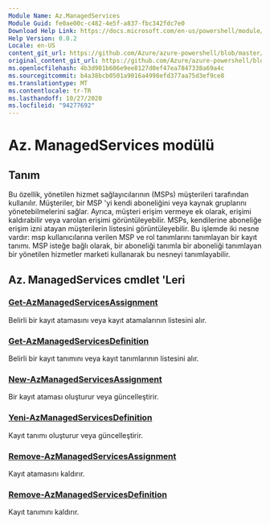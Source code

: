 ```yaml
---
Module Name: Az.ManagedServices
Module Guid: fe0ae00c-c482-4e5f-a837-fbc342fdc7e0
Download Help Link: https://docs.microsoft.com/en-us/powershell/module/az.managedservices
Help Version: 0.0.2
Locale: en-US
content_git_url: https://github.com/Azure/azure-powershell/blob/master/src/ManagedServices/ManagedServices/help/Az.ManagedServices.md
original_content_git_url: https://github.com/Azure/azure-powershell/blob/master/src/ManagedServices/ManagedServices/help/Az.ManagedServices.md
ms.openlocfilehash: 4b3d901b606e9ee8127d0ef47ea7847338a69a4c
ms.sourcegitcommit: b4a38bcb0501a9016a4998efd377aa75d3ef9ce8
ms.translationtype: MT
ms.contentlocale: tr-TR
ms.lasthandoff: 10/27/2020
ms.locfileid: "94277692"
---
```

# Az. ManagedServices modülü
## Tanım
Bu özellik, yönetilen hizmet sağlayıcılarının (MSPs) müşterileri tarafından kullanılır. Müşteriler, bir MSP 'yi kendi aboneliğini veya kaynak gruplarını yönetebilmelerini sağlar. Ayrıca, müşteri erişim vermeye ek olarak, erişimi kaldırabilir veya varolan erişimi görüntüleyebilir. MSPs, kendilerine aboneliğe erişim izni atayan müşterilerin listesini görüntüleyebilir. Bu işlemde iki nesne vardır: msp kullanıcılarına verilen MSP ve rol tanımlarını tanımlayan bir kayıt tanımı. MSP isteğe bağlı olarak, bir aboneliği tanımla bir aboneliği tanımlayan bir yönetilen hizmetler marketi kullanarak bu nesneyi tanımlayabilir.

## Az. ManagedServices cmdlet 'Leri
### [Get-AzManagedServicesAssignment](Get-AzManagedServicesAssignment.md)
Belirli bir kayıt atamasını veya kayıt atamalarının listesini alır.

### [Get-AzManagedServicesDefinition](Get-AzManagedServicesDefinition.md)
Belirli bir kayıt tanımını veya kayıt tanımlarının listesini alır.

### [New-AzManagedServicesAssignment](New-AzManagedServicesAssignment.md)
Bir kayıt ataması oluşturur veya güncelleştirir.

### [Yeni-AzManagedServicesDefinition](New-AzManagedServicesDefinition.md)
Kayıt tanımı oluşturur veya güncelleştirir.

### [Remove-AzManagedServicesAssignment](Remove-AzManagedServicesAssignment.md)
Kayıt atamasını kaldırır.

### [Remove-AzManagedServicesDefinition](Remove-AzManagedServicesDefinition.md)
Kayıt tanımını kaldırır.
